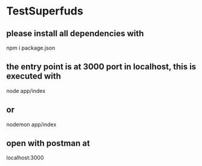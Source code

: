 # TestSuperfuds

## please install all dependencies with

 npm i package.json

## the entry point is at 3000 port in localhost, this is executed with

 node app/index

## or 

 nodemon app/index

## open with postman at

 localhost:3000
